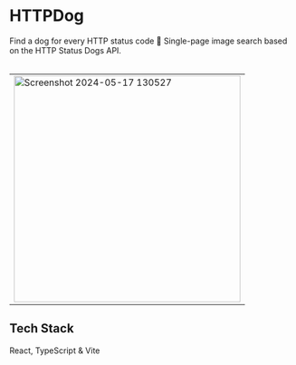 # HTTPDog

Find a dog for every HTTP status code 🐶
Single-page image search based on the HTTP Status Dogs API.
<br>
<br>
<table><tr><td>
<img width="400px" alt="Screenshot 2024-05-17 130527" src="https://github.com/srollins01/http-dog/assets/114258514/b2449ac9-0c80-4483-a65e-134c60cedf23">
</td></tr></table>

## Tech Stack
React, TypeScript & Vite
